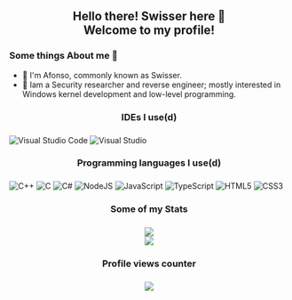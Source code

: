<h2 align="center">Hello there! Swisser here 👋<br/>Welcome to my profile!</h2>

### Some things About me 🚀
- 📝 I'm Afonso, commonly known as Swisser.  
- 🌱 Iam a Security researcher and reverse engineer; mostly interested in Windows kernel development and low-level programming.

###

<h3 align="center">IDEs I use(d)</h3>  

###

![Visual Studio Code](https://img.shields.io/badge/Visual%20Studio%20Code-0078d7.svg?style=for-the-badge&logo=visual-studio-code&logoColor=white)
![Visual Studio](https://img.shields.io/badge/Visual%20Studio-5C2D91.svg?style=for-the-badge&logo=visual-studio&logoColor=white) 

###

<h3 align="center">Programming languages I use(d)</h3>

###

![C++](https://img.shields.io/badge/C++-6DA55F?style=for-the-badge&logo=node.js&logoColor=white)
![C](https://img.shields.io/badge/c-%2300599C.svg?style=for-the-badge&logo=c&logoColor=white)
![C#](https://img.shields.io/badge/c%23-%23239120.svg?style=for-the-badge&logo=c-sharp&logoColor=white)
![NodeJS](https://img.shields.io/badge/node.js-6DA55F?style=for-the-badge&logo=node.js&logoColor=white)
![JavaScript](https://img.shields.io/badge/javascript-%23323330.svg?style=for-the-badge&logo=javascript&logoColor=%23F7DF1E)
![TypeScript](https://img.shields.io/badge/typescript-%23007ACC.svg?style=for-the-badge&logo=typescript&logoColor=white)
![HTML5](https://img.shields.io/badge/html5-%23E34F26.svg?style=for-the-badge&logo=html5&logoColor=white)
![CSS3](https://img.shields.io/badge/css3-%231572B6.svg?style=for-the-badge&logo=css3&logoColor=white)

###

<h3 align="center">Some of my Stats</h3>  

###

<div align="center"><img src="https://github-readme-stats.vercel.app/api?username=ressiws&show_icons=true&theme=dark"></div>
<div align="center"><img src="https://github-readme-stats.vercel.app/api/top-langs/?username=ressiws&theme=dark"></div>

###

<h3 align="center">Profile views counter</h3>

###

<div align="center">
  <img src="https://profile-counter.glitch.me/re/count.svg?"  />
</div>
